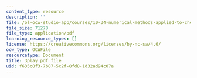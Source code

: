 ```yaml
---
content_type: resource
description: ''
file: /ol-ocw-studio-app/courses/10-34-numerical-methods-applied-to-chemical-engineering-fall-2015/f635c8f37b875c2f8fd81d32ad94c07a_4RSQTqPjOLw.pdf
file_size: 71278
file_type: application/pdf
learning_resource_types: []
license: https://creativecommons.org/licenses/by-nc-sa/4.0/
ocw_type: OCWFile
resourcetype: Document
title: 3play pdf file
uid: f635c8f3-7b87-5c2f-8fd8-1d32ad94c07a
---
```

